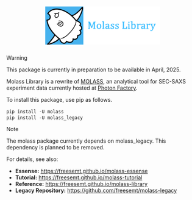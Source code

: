 <h1 align="center"><a href="https://freesemt.github.io/molass-library"><img src="docs/_static/molass-title.png" width="300"></a></h1>

> [!WARNING]
> This package is currently in preparation to be available in April, 2025.

Molass Library is a rewrite of [MOLASS](https://www.jstage.jst.go.jp/article/biophysico/20/1/20_e200001/_article), an analytical tool for SEC-SAXS experiment data currently hosted at [Photon Factory](https://pfwww.kek.jp/saxs/MOLASS.html).

To install this package, use pip as follows.

```
pip install -U molass
pip install -U molass_legacy
```

> [!NOTE]
> The molass package currently depends on molass_legacy. This dependency is planned to be removed.

For details, see also:

- **Essense:** https://freesemt.github.io/molass-essense
- **Tutorial:** https://freesemt.github.io/molass-tutorial
- **Reference:** https://freesemt.github.io/molass-library
- **Legacy Repository:** https://github.com/freesemt/molass-legacy

<br>